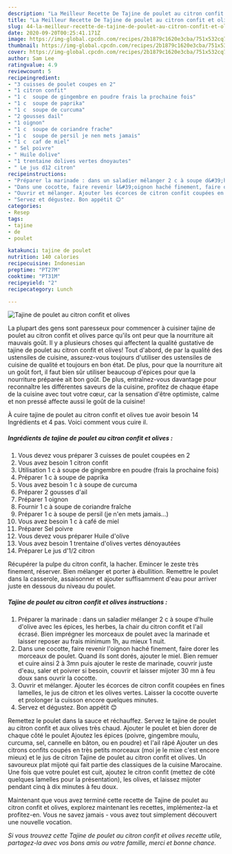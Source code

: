```yaml
---
description: "La Meilleur Recette De Tajine de poulet au citron confit et olives"
title: "La Meilleur Recette De Tajine de poulet au citron confit et olives"
slug: 44-la-meilleur-recette-de-tajine-de-poulet-au-citron-confit-et-olives
date: 2020-09-20T00:25:41.171Z
image: https://img-global.cpcdn.com/recipes/2b1879c1620e3cba/751x532cq70/tajine-de-poulet-au-citron-confit-et-olives-photo-principale-de-la-recette.jpg
thumbnail: https://img-global.cpcdn.com/recipes/2b1879c1620e3cba/751x532cq70/tajine-de-poulet-au-citron-confit-et-olives-photo-principale-de-la-recette.jpg
cover: https://img-global.cpcdn.com/recipes/2b1879c1620e3cba/751x532cq70/tajine-de-poulet-au-citron-confit-et-olives-photo-principale-de-la-recette.jpg
author: Sam Lee
ratingvalue: 4.9
reviewcount: 5
recipeingredient:
- "3 cuisses de poulet coupes en 2"
- "1 citron confit"
- "1 c  soupe de gingembre en poudre frais la prochaine fois"
- "1 c  soupe de paprika"
- "1 c  soupe de curcuma"
- "2 gousses dail"
- "1 oignon"
- "1 c  soupe de coriandre frache"
- "1 c  soupe de persil je nen mets jamais"
- "1 c  caf de miel"
- " Sel poivre"
- " Huile dolive"
- "1 trentaine dolives vertes dnoyautes"
- " Le jus d12 citron"
recipeinstructions:
- "Préparer la marinade : dans un saladier mélanger 2 c à soupe d&#39;huile d&#39;olive avec les épices, les herbes, la chair du citron confit et l&#39;ail écrasé. Bien imprégner les morceaux de poulet avec la marinade et laisser reposer au frais minimum 1h, au mieux 1 nuit."
- "Dans une cocotte, faire revenir l&#39;oignon haché finement, faire dorer les morceaux de poulet. Quand ils sont dorés, ajouter le miel. Bien remuer et cuire ainsi 2 à 3mn puis ajouter le reste de marinade, couvrir juste d&#39;eau, saler et poivrer si besoin, couvrir et laisser mijoter 30 mn à feu doux sans ouvrir la cocotte."
- "Ouvrir et mélanger. Ajouter les écorces de citron confit coupées en fines lamelles, le jus de citron et les olives vertes. Laisser la cocotte ouverte et prolonger la cuisson encore quelques minutes."
- "Servez et dégustez. Bon appétit 😊"
categories:
- Resep
tags:
- tajine
- de
- poulet

katakunci: tajine de poulet 
nutrition: 140 calories
recipecuisine: Indonesian
preptime: "PT27M"
cooktime: "PT31M"
recipeyield: "2"
recipecategory: Lunch

---
```



![Tajine de poulet au citron confit et olives](https://img-global.cpcdn.com/recipes/2b1879c1620e3cba/751x532cq70/tajine-de-poulet-au-citron-confit-et-olives-photo-principale-de-la-recette.jpg)

La plupart des gens sont paresseux pour commencer à cuisiner tajine de poulet au citron confit et olives parce qu'ils ont peur que la nourriture ait mauvais goût. Il y a plusieurs choses qui affectent la qualité gustative de tajine de poulet au citron confit et olives! Tout d'abord, de par la qualité des ustensiles de cuisine, assurez-vous toujours d'utiliser des ustensiles de cuisine de qualité et toujours en bon état. De plus, pour que la nourriture ait un goût fort, il faut bien sûr utiliser beaucoup d'épices pour que la nourriture préparée ait bon goût. De plus, entraînez-vous davantage pour reconnaître les différentes saveurs de la cuisine, profitez de chaque étape de la cuisine avec tout votre cœur, car la sensation d'être optimiste, calme et non pressé affecte aussi le goût de la cuisine!

<!--inarticleads1-->

À cuire tajine de poulet au citron confit et olives tue avoir besoin 14 Ingrédients et 4 pas. Voici comment vous cuire il.

##### Ingrédients de tajine de poulet au citron confit et olives :

1. Vous devez vous préparer 3 cuisses de poulet coupées en 2
1. Vous avez besoin 1 citron confit
1. Utilisation 1 c à soupe de gingembre en poudre (frais la prochaine fois)
1. Préparer 1 c à soupe de paprika
1. Vous avez besoin 1 c à soupe de curcuma
1. Préparer 2 gousses d&#39;ail
1. Préparer 1 oignon
1. Fournir 1 c à soupe de coriandre fraîche
1. Préparer 1 c à soupe de persil (je n&#39;en mets jamais...)
1. Vous avez besoin 1 c à café de miel
1. Préparer  Sel poivre
1. Vous devez vous préparer  Huile d&#39;olive
1. Vous avez besoin 1 trentaine d&#39;olives vertes dénoyautées
1. Préparer  Le jus d&#39;1/2 citron


Récupérer la pulpe du citron confit, la hacher. Emincer le zeste très finement, réserver. Bien mélanger et porter à ébullition. Remettre le poulet dans la casserole, assaisonner et ajouter suffisamment d&#39;eau pour arriver juste en dessous du niveau du poulet. 

<!--inarticleads2-->

##### Tajine de poulet au citron confit et olives instructions :

1. Préparer la marinade : dans un saladier mélanger 2 c à soupe d&#39;huile d&#39;olive avec les épices, les herbes, la chair du citron confit et l&#39;ail écrasé. Bien imprégner les morceaux de poulet avec la marinade et laisser reposer au frais minimum 1h, au mieux 1 nuit.
1. Dans une cocotte, faire revenir l&#39;oignon haché finement, faire dorer les morceaux de poulet. Quand ils sont dorés, ajouter le miel. Bien remuer et cuire ainsi 2 à 3mn puis ajouter le reste de marinade, couvrir juste d&#39;eau, saler et poivrer si besoin, couvrir et laisser mijoter 30 mn à feu doux sans ouvrir la cocotte.
1. Ouvrir et mélanger. Ajouter les écorces de citron confit coupées en fines lamelles, le jus de citron et les olives vertes. Laisser la cocotte ouverte et prolonger la cuisson encore quelques minutes.
1. Servez et dégustez. Bon appétit 😊


Remettez le poulet dans la sauce et réchauffez. Servez le tajine de poulet au citron confit et aux olives très chaud. Ajouter le poulet et bien dorer de chaque côté le poulet Ajoutez les épices (poivre, gingembre moulu, curcuma, sel, cannelle en bâton, ou en poudre) et l&#39;ail râpé Ajouter un des citrons confits coupés en très petits morceaux (moi je le mixe c&#39;est encore mieux) et le jus de citron Tajine de poulet au citron confit et olives. Un savoureux plat mijoté qui fait partie des classiques de la cuisine Marocaine. Une fois que votre poulet est cuit, ajoutez le citron confit (mettez de côté quelques lamelles pour la présentation), les olives, et laissez mijoter pendant cinq à dix minutes à feu doux. 

<!--inarticleads1-->

<p>
Maintenant que vous avez terminé cette recette de Tajine de poulet au citron confit et olives, explorez maintenant les recettes, implémentez-la et profitez-en. Vous ne savez jamais - vous avez tout simplement découvert une nouvelle vocation.
</p>

<p>
<i>Si vous trouvez cette Tajine de poulet au citron confit et olives recette utile, partagez-la avec vos bons amis ou votre famille, merci et bonne chance.</i>
</p>
